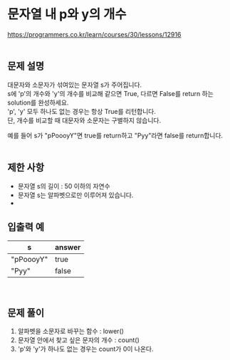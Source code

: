    
</br>

# 문자열 내 p와 y의 개수

https://programmers.co.kr/learn/courses/30/lessons/12916   
</br>

## 문제 설명
대문자와 소문자가 섞여있는 문자열 s가 주어집니다.   
s에 'p'의 개수와 'y'의 개수를 비교해 같으면 True, 다르면 False를 return 하는 solution를 완성하세요.   
'p', 'y' 모두 하나도 없는 경우는 항상 True를 리턴합니다.   
단, 개수를 비교할 때 대문자와 소문자는 구별하지 않습니다.   

예를 들어 s가 "pPoooyY"면 true를 return하고 "Pyy"라면 false를 return합니다.   
</br>

## 제한 사항
* 문자열 s의 길이 : 50 이하의 자연수
* 문자열 s는 알파벳으로만 이루어져 있습니다.   
* </br>

## 입출력 예
s|answer
---|---|
"pPoooyY"|true
"Pyy"|false
</br>

## 문제 풀이
1. 알파벳을 소문자로 바꾸는 함수 : lower()
2. 문자열 안에서 찾고 싶은 문자의 개수 : count()
3. 'p'와 'y'가 하나도 없는 경우는 count가 0이 나온다.
</br>